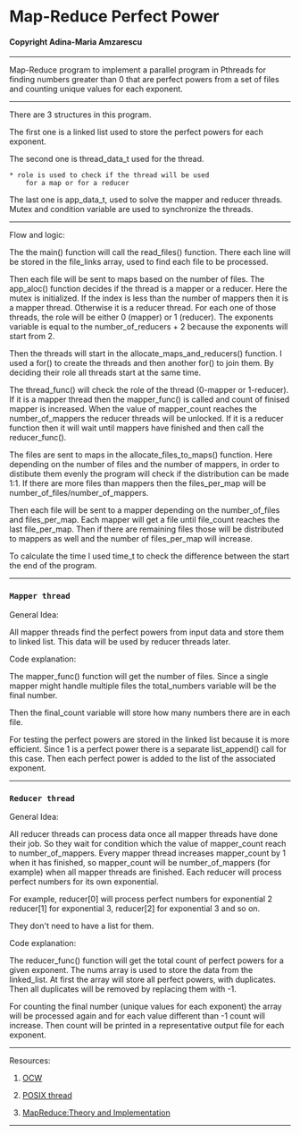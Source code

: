 # Map-Reduce Perfect Power
#### Copyright Adina-Maria Amzarescu

__________________________________________________________

Map-Reduce program to implement a parallel program in 
Pthreads for finding numbers greater than 0 that are
perfect powers from a set of files and counting unique 
values for each exponent.

__________________________________________________________

There are 3 structures in this program.

The first one is a linked list used to store the 
perfect powers for each exponent.

The second one is thread_data_t used for the thread.

    * role is used to check if the thread will be used
        for a map or for a reducer

The last one is app_data_t, used to solve the mapper
and reducer threads. Mutex and condition variable are
used to synchronize the threads. 

__________________________________________________________

Flow and logic:

The the main() function will call the read_files() function.
There each line will be stored in the file_links array, used
to find each file to be processed.

Then each file will be sent to maps based on the number of files.
The app_aloc() function decides if the thread is a mapper or
a reducer. Here the mutex is initialized. If the index is 
less than the number of mappers then it is a mapper thread.
Otherwise it is a reducer thread. For each one of those threads,
the role will be either 0 (mapper) or 1 (reducer). The exponents
variable is equal to the number_of_reducers + 2 because the
exponents will start from 2.

Then the threads will start in the allocate_maps_and_reducers() 
function. I used a for() to create the threads and then another
for() to join them. By deciding their role all threads start
at the same time.

The thread_func() will check the role of the thread (0-mapper 
or 1-reducer). If it is a mapper thread then the mapper_func()
is called and count of finised mapper is increased.
When the value of mapper_count reaches the number_of_mappers
the reducer threads will be unlocked.
If it is a reducer function then it will wait until mappers
have finished and then call the reducer_func().

The files are sent to maps in the allocate_files_to_maps() 
function. Here depending on the number of files and the 
number of mappers, in order to distibute them evenly the program
will check if the distribution can be made 1:1. If there are
more files than mappers then the files_per_map will be 
number_of_files/number_of_mappers.

Then each file will be sent to a mapper depending on the
number_of_files and files_per_map. Each mapper will get
a file until file_count reaches the last file_per_map.
Then if there are remaining files those will be distributed
to mappers as well and the number of files_per_map will increase.

To calculate the time I used time_t to check the difference between
the start the end of the program.

__________________________________________________________

### `Mapper thread`

General Idea:

All mapper threads find the perfect powers from input data 
and store them to linked list.
This data will be used by reducer threads later.

Code explanation:

The mapper_func() function will get the number of files.
Since a single mapper might handle multiple files the
total_numbers variable will be the final number.

Then the final_count variable will store how many
numbers there are in each file.

For testing the perfect powers are stored in the linked list
because it is more efficient. Since 1 is a perfect power
there is a separate list_append() call for this case. Then
each perfect power is added to the list of the associated 
exponent.

__________________________________________________________

### `Reducer thread`

General Idea:

All reducer threads can process data once all mapper 
threads have done their job.
So they wait for condition which the value of mapper_count 
reach to number_of_mappers.
Every mapper thread increases mapper_count by 1 when it has
finished, so mapper_count will be number_of_mappers (for example) 
when all mapper threads are finished.
Each reducer will process perfect numbers for its own exponential.

For example,
    reducer[0] will process perfect numbers for exponential 2 
    reducer[1] for exponential 3, reducer[2] for exponential 3 and so on.
        
They don't need to have a list for them.

Code explanation:

The reducer_func() function will get the total count of perfect
powers for a given exponent. The nums array is used to store
the data from the linked_list. At first the array will store all
perfect powers, with duplicates. Then all duplicates will be removed
by replacing them with -1.

For counting the final number (unique values for each exponent)
the array will be processed again and for each value different
than -1 count will increase. Then count will be printed in
a representative output file for each exponent.

__________________________________________________________

Resources:

   1. [OCW](https://ocw.cs.pub.ro/courses/apd/laboratoare/02)

   2. [POSIX thread](https://www.cs.cmu.edu/afs/cs/academic/class/15492-f07/www/pthreads.html)

   3. [MapReduce:Theory and Implementation](https://courses.cs.washington.edu/courses/cse490h/08au/lectures/mapred.pdf)

__________________________________________________________